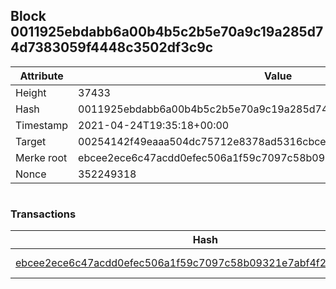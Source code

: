 ## Block 0011925ebdabb6a00b4b5c2b5e70a9c19a285d74d7383059f4448c3502df3c9c

Attribute | Value
--- | ---
Height | 37433
Hash | 0011925ebdabb6a00b4b5c2b5e70a9c19a285d74d7383059f4448c3502df3c9c
Timestamp | 2021-04-24T19:35:18+00:00
Target | 00254142f49eaaa504dc75712e8378ad5316cbcead634704b3734b6271167cc4
Merke root | ebcee2ece6c47acdd0efec506a1f59c7097c58b09321e7abf4f2cffc1830d0e7
Nonce | 352249318

```

```

### Transactions

Hash | Amount
--- | ---
[ebcee2ece6c47acdd0efec506a1f59c7097c58b09321e7abf4f2cffc1830d0e7](ebcee2ece6c47acdd0efec506a1f59c7097c58b09321e7abf4f2cffc1830d0e7.md) | 10.00000000 SKEPTI 
